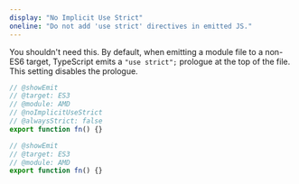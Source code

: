 ```yaml
---
display: "No Implicit Use Strict"
oneline: "Do not add 'use strict' directives in emitted JS."
---
```


You shouldn't need this. By default, when emitting a module file to a non-ES6 target, TypeScript emits a `"use strict";` prologue at the top of the file.
This setting disables the prologue.

```ts twoslash
// @showEmit
// @target: ES3
// @module: AMD
// @noImplicitUseStrict
// @alwaysStrict: false
export function fn() {}
```

```ts twoslash
// @showEmit
// @target: ES3
// @module: AMD
export function fn() {}
```
